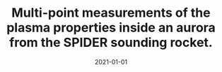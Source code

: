---
title: "Multi-point measurements of the plasma properties inside an aurora from the SPIDER sounding rocket."
collection: publications
permalink: /publication/2021-giono2
date: 2021-01-01
venue: 'Journal of Geophysical Research: Space Physics'
paperurl: 'https://doi.org/10.1029/2021JA029204'
citation: '<b>G. Giono</b>, N. Ivchenko, T. Sergienko and U. Brändström, “Multi-point measurements of the plasma properties inside an aurora from the SPIDER sounding rocket.”, <i>Journal of Geophysical Research: Space Physics</i>, Volume 126, e2021JA029204, (2021), doi:10.1029/2021JA029204'
---